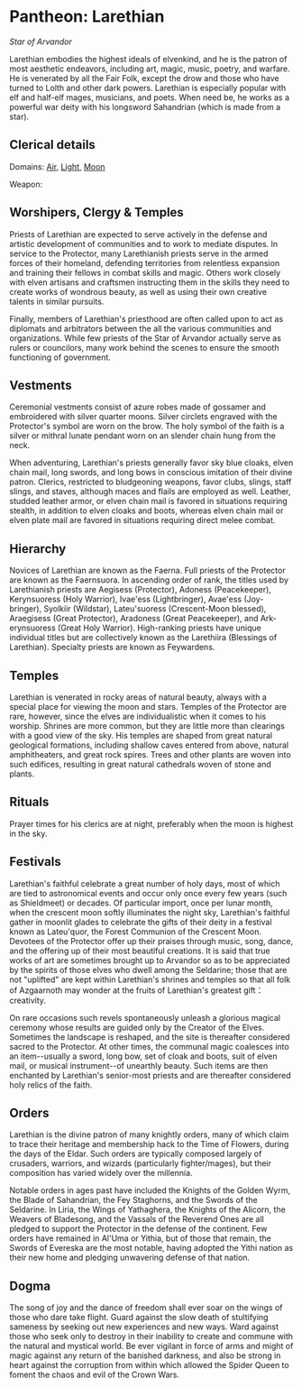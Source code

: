 # Pantheon: Larethian
*Star of Arvandor*

Larethian embodies the highest ideals of elvenkind, and he is the patron of most aesthetic endeavors, including art, magic, music, poetry, and warfare. He is venerated by all the Fair Folk, except the drow and those who have turned to Lolth and other dark powers. Larethian is especially popular with elf and half-elf mages, musicians, and poets. When need be, he works as a powerful war deity with his longsword Sahandrian (which is made from a star).

## Clerical details
Domains: [Air](../../Classes/Cleric/Air.md), [Light](../../Classes/Cleric/Light.md), [Moon](../../Classes/Cleric/Moon.md)

Weapon: 

## Worshipers, Clergy & Temples
Priests of Larethian are expected to serve actively in the defense and artistic development of  communities and to work to mediate disputes. In service to the Protector, many Larethianish priests serve in the armed forces of their homeland, defending territories from relentless expansion and training their fellows in combat skills and magic. Others work closely with elven artisans and craftsmen instructing them in the skills they need to create works of wondrous beauty, as well as using their own creative talents in similar pursuits.

Finally, members of Larethian's priesthood are often called upon to act as diplomats and arbitrators between the all the various communities and organizations. While few priests of the Star of Arvandor actually serve as rulers or councilors, many work behind the scenes to ensure the smooth functioning of government.

## Vestments
Ceremonial vestments consist of azure robes made of gossamer and embroidered with silver quarter moons. Silver circlets engraved with the Protector's symbol are worn on the brow. The holy symbol of the faith is a silver or mithral lunate pendant worn on an slender chain hung from the neck.

When adventuring, Larethian's priests generally favor sky blue cloaks, elven chain mail, long swords, and long bows in conscious imitation of their divine patron. Clerics, restricted to bludgeoning weapons, favor clubs, slings, staff slings, and staves, although maces and flails are employed as well. Leather, studded leather armor, or elven chain mail is favored in situations requiring stealth, in addition to elven cloaks and boots, whereas elven chain mail or elven plate mail are favored in situations requiring direct melee combat.

## Hierarchy
Novices of Larethian are known as the Faerna. Full priests of the Protector are known as the Faernsuora. In ascending order of rank, the titles used by Larethianish priests are Aegisess (Protector), Adoness (Peacekeeper), Kerynsuoress (Holy Warrior), Ivae'ess (Lightbringer), Avae'ess (Joy-bringer), Syolkiir (Wildstar), Lateu'suoress (Crescent-Moon blessed), Araegisess (Great Protector), Aradoness (Great Peacekeeper), and Ark-erynsuoress (Great Holy Warrior). High-ranking priests have unique individual titles but are collectively known as the Larethiira (Blessings of Larethian). Specialty priests are known as Feywardens.

## Temples
Larethian is venerated in rocky areas of natural beauty, always with a special place for viewing the moon and stars. Temples of the Protector are rare, however, since the elves are individualistic when it comes to his worship. Shrines are more common, but they are little more than clearings with a good view of the sky. His temples are shaped from great natural geological formations, including shallow caves entered from above, natural amphitheaters, and great rock spires. Trees and other plants are woven into such edifices, resulting in great natural cathedrals woven of stone and plants.

## Rituals
Prayer times for his clerics are at night, preferably when the moon is highest in the sky.

## Festivals
Larethian's faithful celebrate a great number of holy days, most of which are tied to astronomical events and occur only once every few years (such as Shieldmeet) or decades. Of particular import, once per lunar month, when the crescent moon softly illuminates the night sky, Larethian's faithful gather in moonlit glades to celebrate the gifts of their deity in a festival known as Lateu'quor, the Forest Communion of the Crescent Moon. Devotees of the Protector offer up their praises through music, song, dance, and the offering up of their most beautiful creations. It is said that true works of art are sometimes brought up to Arvandor so as to be appreciated by the spirits of those elves who dwell among the Seldarine; those that are not "uplifted" are kept within Larethian's shrines and temples so that all folk of Azgaarnoth may wonder at the fruits of Larethian's greatest gift：creativity.

On rare occasions such revels spontaneously unleash a glorious magical ceremony whose results are guided only by the Creator of the Elves. Sometimes the landscape is reshaped, and the site is thereafter considered sacred to the Protector. At other times, the communal magic coalesces into an item--usually a sword, long bow, set of cloak and boots, suit of elven mail, or musical instrument--of unearthly beauty. Such items are then enchanted by Larethian's senior-most priests and are thereafter considered holy relics of the faith.

## Orders
Larethian is the divine patron of many knightly orders, many of which claim to trace their heritage and membership hack to the Time of Flowers, during the days of the Eldar. Such orders are typically composed largely of crusaders, warriors, and wizards (particularly fighter/mages), but their composition has varied widely over the millennia.

Notable orders in ages past have included the Knights of the Golden Wyrm, the Blade of Sahandrian, the Fey Staghorns, and the Swords of the Seldarine. In Liria, the Wings of Yathaghera, the Knights of the Alicorn, the Weavers of Bladesong, and the Vassals of the Reverend Ones are all pledged to support the Protector in the defense of the continent. Few orders have remained in Al'Uma or Yithia, but of those that remain, the Swords of Evereska are the most notable, having adopted the Yithi nation as their new home and pledging unwavering defense of that nation.

## Dogma
The song of joy and the dance of freedom shall ever soar on the wings of those who dare take flight. Guard against the slow death of stultifying sameness by seeking out new experiences and new ways. Ward against those who seek only to destroy in their inability to create and commune with the natural and mystical world. Be ever vigilant in force of arms and might of magic against any return of the banished darkness, and also be strong in heart against the corruption from within which allowed the Spider Queen to foment the chaos and evil of the Crown Wars.
